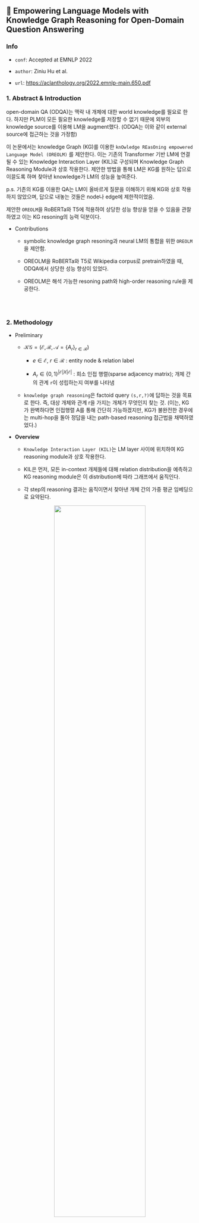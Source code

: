 ## :page_facing_up: Empowering Language Models with Knowledge Graph Reasoning for Open-Domain Question Answering

### Info

* `conf`: Accepted at EMNLP 2022
* `author`: Ziniu Hu et al.

* `url`: https://aclanthology.org/2022.emnlp-main.650.pdf


### 1\. Abstract & Introduction

open-domain QA (ODQA)는 맥락 내 개체에 대한 world knowledge를 필요로 한다. 하지만 PLM이 모든 필요한 knowledge를 저장할 수 없기 때문에 외부의 knowledge source를 이용해 LM을 augment했다. (ODQA는 이와 같이 external source에 접근하는 것을 가정함)

이 논문에서는 knowledge Graph (KG)를 이용한 `knOwledge REasOning empowered Language Model (OREOLM)` 를 제안한다. 이는 기존의 Transformer 기반 LM에 연결될 수 있는 Knowledge Interaction Layer (KIL)로 구성되며 Knowledge Graph Reasoning Module과 상호 작용한다. 제안한 방법을 통해 LM은 KG를 원하는 답으로 이끌도록 하며 찾아낸 knowledge가 LM의 성능을 높여준다.

p.s. 기존의 KG를 이용한 QA는 LM이 올바르게 질문을 이해하기 위해 KG와 상호 작용하지 않았으며, 답으로 내놓는 것들은 node나 edge에 제한적이었음.

제안한 `OREOLM`을 RoBERTa와 T5에 적용하여 상당한 성능 향상을 얻을 수 있음을 관찰하였고 이는 KG resoning의 능력 덕분이다.

- Contributions

  - symbolic knowledge graph resoning과 neural LM의 통합을 위한 `OREOLM`을 제안함.

  - OREOLM을 RoBERTa와 T5로 Wikipedia corpus로 pretrain하였을 때, ODQA에서 상당한 성능 향상이 있었다.
  - OREOLM은 해석 가능한 resoning path와 high-order reasoning rule을 제공한다.

<br></br>

### 2. Methodology

- Preliminary

  - $\mathcal{KG} = (\mathcal{E, R, A} = \{A_r\}_{r\in\mathcal{R}})$

    - $e \in \mathcal{E}$, $r \in \mathcal{R}$ : entity node & relation label

    - $A_r \in \{0, 1 \}^{|\mathcal{E}| X |\mathcal{E}|}$ : 희소 인접 행렬(sparse adjacency matrix); 개체 간의 관계 `r`이 성립하는지 여부를 나타냄

  - `knowledge graph reasoning`은 factoid query `(s,r,?)`에 답하는 것을 목표로 한다. 즉, 대상 개체와 관계 r을 가지는
개체가 무엇인지 찾는 것. (이는, KG가 완벽하다면 인접행렬 A를 통해 간단히 가능하겠지만, KG가 불완전한 경우에는 multi-hop을 돌아 정답을 내는 path-based reasoning 접근법을 채택하였었다.)

- **Overview**

  - `Knowledge Interaction Layer (KIL)`는 LM layer 사이에 위치하여 KG reasoning module과 상호 작용한다.

  - KIL은 먼저, 모든 in-context 개체들에 대해 relation distribution을 예측하고 KG reasoning module은 이 distribution에 따라 그래프에서 움직인다.

  - 각 step의 reasoning 결과는 움직이면서 찾아낸 개체 간의 가중 평균 임베딩으로 요약된다.

<div align="center"><img src="https://github.com/IamJunhaHwang/Papers/assets/46083287/7328fe35-f8d0-492b-9f4a-f0bbf5963181" width="70%"></img></div>

#### Notations

- `Q = "The Bauhaus represented Germany’s recovery from which event?"`라는 질문이 주어지면 QA model은 모든 N개의 in-context entity mentions $M = \{m_i \}^n_{i=1}$ 에 대해 외부 지식이 필요하다. (예를 들면, Bauhaus가 설립되었을 때의 독일의 역사)   

  - 이러한 open-domain QA는 다음과 같이 추상화할 수 있다. $P(a | q, M)$

- 각 mentioned entity $m_i$ 에서 시작해, 모델이 관련된 지식을 찾기 위해 그래프를 거닐도록 학습하고 질문에 대답하기 위한 길이 T의 reasoning path를 만들게 한다.

  - entity mention 으로부터 시작한 각 reasoning path를 chain of entities(states) random variables $p_i = \{e^t_i \}^T_{t=0}$ 으로 정의한다. 각 mentioned entity가 initial state이다. i.e. $e^0_i = m_i$

  - 모든 path의 union은 질문에 대답하기 위해 각 mentioned entity로부터의 reasoning path로 구성된 $\mathcal{Q} = \{p_i\}$ 로 정의한다.

- 가능한 path $\mathcal{Q}$ 를 잠재 변수로 포함하는 것으로 $P(a | q, M)$ 은 다음과 같이 볼 수 있다.

  <img src="https://github.com/IamJunhaHwang/Papers/assets/46083287/b3d99e0c-e846-4da9-afec-87d191bb11b0" width="40%"></img>

  - 여기에서, (1) reasoning path들은 각기 다른 entities에서 독립적으로 만들어지며 (2) reasoning path들은 autoregressive하게 생성된다고 `가정`한다.

  - 이에 따라, QA 문제는 (1) autoregressive하게 graph를 거닐며 각 $m_i$ 로부터 path $p_i$ 를 얻는 **KG Reasoning**, (2) 정답 예측을 위한 외부 지식을 얻기위해 reasoning path로 부터의 이득을 취하는 **knowledge-injected LM** 으로 나뉜다.

    - KG Reasoning 단계에서 $p_i$ 는 각 step `t` 에서 다음 entity $e_i^t$ 의 선택을 필요로 하는데, 우리는 이것을 2가지 단계로 나누었다: (1) 현재 상태를 기반으로 next-hop의 relation을 예측하기 위해 LM이 관여하는 **relation prediction**, (2) KG와 예측한 relation을 기반으로 next-hop entity를 예측하는 **non-parametric state transition**

      <img src="https://github.com/IamJunhaHwang/Papers/assets/46083287/9169d4e2-0e4e-4481-b6a2-a04186de2c35" width="50%"></img>

    - 각 step `t` 에서, entity distribution을 확률 벡터 $\pi_i^{(t)} \in \mathcal{R}^{|\mathcal{E}|}$ 를 통해 추적한다. $\pi_i^{(t)} [e]$ 는 entity `e`에 머물 확률이 된다. 즉, $P(e^t_i = e | q, {e_i^{\lt t}})$

- **Model Input**

  1. input question에 존재하는 모든 N entity mentions $\{m_i \}_{i=1}^N$ 과 대응되는 KG entities를 식별한다.

  2. 각 entity mentions 에 대해 다음과 같이 special token을 붙인다. ex) [S-ENT] Bauhaus [REL] [T-ENT]

  3. KIL은 유연하게 LM intermediate layer에 삽입될 수 있으며, 여기에서는 각 N Transformer LM layer에 삽입했다. 따라서, t번째 KIL의 input은 $LM_k^{(t)}$ 로써 각 토큰 k의 contextualized embeddings 이다.

<br></br>

#### 2-1. LM involved KG Reasoning

<img src="https://github.com/IamJunhaHwang/Papers/assets/46083287/4e244420-e5b8-44de-9d91-cda2833bb56b" width="50%"></img>

##### Relation Prediction : 각 $m_i$ 에 대해 어떤 relation이 $r_i^t$ 로 취해져야 하는지 예측하기

relation 확률 벡터 $\mathfrak{r}^{(t)} = P_{rel} (r_i^t | q, e_i^{\lt t}) \in \mathcal{R}^{|\mathcal{R}|}$ 를 정의한다. 해당하는 `[REL]` 토큰을 `REL[i]`로 표시하며, $LM_{REL[i]}^{(t)}$ 는 next relation에 대한 힌트를 주는 관련된 정보를 가지고 있게된다. 또한, 각 relation의 d-차원 임베딩을 저장하고 있는 global key memory $K_{rel} \in \mathbb{R}^{|\mathcal{R}| \times d}$ 가 있다.

- relation probability vector를 구하기 위해 다음과 같은 과정을 거친다.

  <img src="https://github.com/IamJunhaHwang/Papers/assets/46083287/6643f74c-45ff-4fd0-bb65-ee1f11db4143" width="35%"></img>

  - relation 토큰 임베딩을 key memory $K_{rel}$ 과 같은 공간으로 project하기 위해 `Q-Proj`라는 projection head를 거친 후 LayerNorm을 적용한다. 이후, dot-product로 similarity를 구한 후 softmax를 적용한다.

  - 여기에서 relation Queries $LM_{REL[i]}^{(t)}$ 는 context에 따라 모든 mention $m_i$ 와 reasoning step `t` 에서 다르며, relation 분포 $\mathfrak{r}_i^{(t)}$ 는 질문 q에 기반해 contextualized prediction을 준다.

  - 예측된 relation은 state transition을 만들기 위한 지시로써 knowledge graph reasoning module로 전달된다.

##### Contextualized KG Random Walk : state transition

entity `s`에서의 state를 생각하면, target `t`로 walking할 확률은 만약 `A[s, t] = 1`이면 $\frac{1}{deg(s)}$ 이다. 이에 기반해 random walk를 위한 Markov transition matrix를 다음과 같이 정의한다: $M_{rw} = D_A^{-1} A$, Degree matrix  $D_A \in \mathbb{R}^{|\mathcal{E}| \times |\mathcal{E}|}$ 는 대각 행렬로 주대각성분으로 `deg(1),...`를 가지고 있다.   
$M_{rw}$ 를 이용하면 state distribution을 다음과 같이 바꿀 수 있다 : $\pi^{(t)} = \pi^{(t-1)} M$
 
하지만, 위와 같은 random walk는 question `q`에 기반하지 않는다는 한계가 있다. 따라서, 우리는 **Contextualized Random Walk (CRW)** 를 제안한다.

- relation 분포 $\mathfrak{r}^{(t)}$ 에 기반해 edge 가중치를 조절함으로, 다른 weighted adjacency matrix $\tilde{A_i^{(t)}} \in \mathbb{R}^{|\mathcal{E}| \times |\mathcal{E}|}$ 를 계산한다.

  <img src="https://github.com/IamJunhaHwang/Papers/assets/46083287/05dbc3f0-f22b-43ee-9e1b-4e136e989772" width="35%"></img>

  - $w_r$ 은 relation `r`을 위한 학습 가능 중요도 가중치이며, 이는 downstream task를 푸는 것에 도움을 준다.

  - $\mathfrak{r}_{i, r}^{(t)}$ 은 $\mathfrak{r}_i^{(t)}$ 에서 relation `r`과 대응되는 확률이다.

  - $M_{crw, i}^{(t)}$ 를 이용하면 state transition은 다음과 같이 정의 된다 : $\pi^{(t)} = \pi^{(t-1)} M_{crw, i}^{(t)}$   

- CRW는 각 reasoning path $p_i$ 가 자신만의 transition matrix를 가지게 한다. 하지만, entity nodes $|\mathcal{E}|$ 
 의 수가 커지면 인접 행렬을 업데이트하기 어려워진다. 따라서, 우리는 다음과 같은 `scatter-gather pipeline` 을 적용한다.

  - 먼저 각 edge에 대한 entity와 relation 확률을 얻어낸 다음, 해당 확률을 target node에 scatter 한다.

  - 이를 통해, `message passing`과 동시에 모든 $m_i$ 에 대해 바뀐 인접 행렬 $\tilde{A_i^{(t)}}$ 을 만들 수 있다.

  <img src="https://github.com/IamJunhaHwang/Papers/assets/46083287/0985c772-eaa6-4b48-88a5-e42163bf1d75" width="40%"></img>

<br></br>

#### 2-2. Knowledge-Injected LM

Entity distribution 을 업데이트한 후, LM에 이러한 정보를 주입해야 한다.

<img src="https://github.com/IamJunhaHwang/Papers/assets/46083287/e0a403cf-f418-4023-8600-5442a6eeb703" width="40%"></img>

1. global entity embedding value memory $V_{ent} \in \mathbb{R}^{|\mathcal{E}| \times d}$ 를 이용해 entity embedding을 저장하고 있고 각 배치의 subgraph에서 샘플로 뽑은 entities만 고려하므로 후보 entity embeddings의 세트를 검색하기 위한 쿼리로써 entity index list `I`를 얻는다.

2. entity distribution 과 embedding table로 가중합을 하고 `Value Projection block`으로 LM space로 projection한다.
3. 이후 [T-ENT]의 임베딩에 바로 더해 LayerNorm을 거친 후 해당 LM layer의 output이 되도록 한다.
4. 모든 $\hat{LM}_{T-ENT}^{(t)}$ 를 다음 Transformer-based LM layer의 입력으로 사용해 검색된 지식과 in-context words간의 상호작용을 self-attention을 통해 배우게 한다.

<br></br>

#### 2-3. Pre-Train OREOLM to Reason

존재하는 QA dataset에는 knowledge facts의 coverage가 작으므로 대규모 말뭉치에서의 사전 학습이 필요하다.

##### Salient Span Masking (SSM)

Salinet Span Masking (SSM) objective (Guu et al., 2020) 을 적용하는 것이 straightforward한 approach이다. 이 논문에서는 entities를 마스킹하였고 이때, 랜덤 마스킹 대신 entity ID set을 외부에서 샘플링하고 이것들과 이어진 모든 mentions를 마스킹하였다. 또한, 연속적인 token span을 모두 마스킹하였다.

각 SSM token에 대해 cross-entropy loss를 계산하였다.

##### Weakly Supervised Training of KIL

OREOLM에는 entity & relation embedding의 좋은 초기 값이 없다면 KIL은 random prediction을 하게 되고 KG가 질문과 관련 없는 entity를 가져오며 LM이 지식을 무시하도록 학습되게 된다. 이러한 `cold-start problem`을 피하고 좋은 embedding 초기 값을 제공하기 위해 다음과 같은 2가지 외부 시그널을 이용한다.

- **Entity Linking Loss** : entity embedding table의 초기화

  - supervision으로써 마스킹되지 않은 entity 사용

  - `Fevry et al. (2020)`와 비슷하게, 첫번째 KIL 전에 `[S-ENT]` 토큰의 출력 임베딩을 대응되는 entity embedding과 가까워지도록 강제한다.

    <img src="https://github.com/IamJunhaHwang/Papers/assets/46083287/00d2b9ad-18e9-4f1c-a9c0-fe2ec08a140d" width="40%"></img>

- Weakly Supervised Relation Path Loss

  - 각 Wikipedia passage의 entity mention들은 자연스럽게 `WikiData KG`를 기반해 있으므로 몇몇 entities를 마스킹한 후, KG를 통해 다른 in-context entities로 부터 마스킹 entities까지의 모든 reasoning path를 구할 수 있다. 이를 Grounded Dependency Graph `DG`로 정의한다.

  - t번째 홉에서의 entity mention에 대한 모든 edge간의 전체 관계들의 set인 $R_{DG} (m_i, t)$ 를 정의한다. 이를 기반으로 weakly supervised relation label $q_i^{(t)} \in \mathbb{R}^{|\mathcal{R}|}$ 을 한 set의 각 relation에 uniform한 분포인 확률 벡터로써 정의한다.

  - 우리는 list-wise ranking loss를 적용해 KG에서 도달가능한 relation들이 다른 것보다 높은 점수를 가질 수 있도록 한다.

    <img src="https://github.com/IamJunhaHwang/Papers/assets/46083287/e7431d6c-0a31-4209-864f-74380738911e" width="40%"></img>

<br></br>

### 3. Experiments

제안한 KIL layer는 대부분의 Transformer 기반 모델에 적용가능하다. 본 논문에서는 encoder-based LM으로써 RoBERTa-base, encoder-decoder LM으로써 T5에 대해 1~2 KIL layer을 더해 실험하였다.

<div align="center"><img src="https://github.com/IamJunhaHwang/Papers/assets/46083287/5d96ef47-d384-46a2-9edf-0a41c84e869e" width="70%"></img></div>

- Closed-Book Generative QA

  - 3가지 single-hop ODQA datasets(NQ, WQ, TQA)와 2가지 multi-hop datasets(Complex WQ, Hotpot QA)에서 T5로 실험했다.

  - 모든 데이터셋에서 `Exact Match accuracy`를 평가 지표로 사용했다.

  - 실험 결과, 모든 데이터 셋에서 OREOLM을 적용한 모델의 성능이 더 좋았으며 이는 KIL layer가 늘어날수록 더 좋아졌다. 이는 OREOLM이 Closed-Book QA에서 매우 효과적이라는 것을 보여준다.

<div align="center"><img src="https://github.com/IamJunhaHwang/Papers/assets/46083287/eeff0509-65f3-49de-906a-7fc54d37da15" width="40%"></img></div>
<div align="center"><img src="https://github.com/IamJunhaHwang/Papers/assets/46083287/198fbc70-2cda-46f1-bedc-22526bb51c31" width="80%"></img></div>


- Entity Prediction Task

  - Encoder-based LM의 경우 대부분의 Closed-Book QA에 사용할 수 없으므로 question 이후에 `[MASK]`토큰을 추가해 정답을 예측하게 하는 Closed-Book Entity Prediction을 진행했다.

  - WQ-SP, TQA 데이터셋을 사용해 평가하였으며 `KEPLER`를 이용해 실험하였으며 EaE, FILM, KEPLER 모델과 비교하였다.

  - 실험 결과, entity prediction task에 KG memory를 더하는 것은 상당한 효과를 가져왔으며, OREOLM은 SOTA 모델인 FILM보다 성능이 더 좋았다.

- Analyze KG Reasoning Module

  - 이전에 높은 reasoning step(T = 2)가 더 좋은 성능을 보였는데, 이를 우리가 사용한 KG가 많은 one-hop facts missing을 가지고 있으며 high-order reasoning이 이를 완화하도록 도와준다고 가정했다. 이를 실험해 보기 위해 `EntityQuestions` dataset으로 실험하였다.

  - 그 결과, Figure 4의 좌측처럼 `T = 2`가 one-hop이 크게 성능이 떨어진 것에 반해 괜찮은 성능을 보였으며 이에 대한 reasoning path를 우측에 그려본 결과, 모델이 매우 합리적인 추측을 한 것을 볼 수 있었다.

  - `Ablation Studies`로써, KG reasoning component를 없애보거나 pre-training task에 대해 실험을 진행했다. 결과, KG reasoning 과정이 없으면 KG를 쓴 모델보다는 안좋은 성능을 보였으며 각 pre-training task을 사용했을 때 성능이 증가하는 것으로 보아 각각의 task가 모두 성능 향상에 도움이 된다는 것을 알 수 있다.

<br></br>

- Conclusion

  - symbolic KG reasoning과 LM이 함께 동작하는 `OREOLM`을 제안함

  - OREOLM이 Open-domain QA에서 상당한 성능 향상을 가져옴을 실험을 통해 보였음. (encoder-based, encoder-decoder LM 모두에서)

  - 추가적으로, OREOLM은 reasoning path를 제공하여 model prediction을 해석할 수 있도록 도와줄 수 있음.
